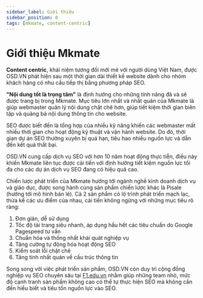 ```yaml
---
sidebar_label: Giới thiệu
sidebar_position: 0
tags: [mkmate, content-centric]
---
```


# Giới thiệu Mkmate
**Content centric**, khái niệm tương đối mới mẻ với người dùng Việt Nam, được OSD.VN phát hiện sau một thời gian dài thiết kế website dành cho nhóm khách hàng có nhu cầu tiếp thị bằng phương pháp SEO.

**"Nội dung tốt là trọng tâm"** là định hướng cho những tính năng đã và sẽ được trang bị trong Mkmate. Mục tiêu lớn nhất và nhất quán của Mkmate là giúp webmaster quản lý nội dung chặt chẽ hơn, giúp tiết kiệm thời gian biên tập và quảng bá nội dung thông tin cho website.

SEO được biết đến là tổng hợp của nhiều kỹ năng khiến các webmaster mất nhiều thời gian cho hoạt động kỹ thuật và vận hành website. Do đó, thời gian dự án SEO thường xuyên bị quá hạn, tiêu hao nhiều nguồn lực và dẫn đến kết quả thất bại.

OSD.VN cung cấp dịch vụ SEO với hơn 10 năm hoạt động thực tiễn, điều này khiến Mkmate liên tục được cải tiến với định hướng tiết kiệm nguồn lực tối đa cho các dự án dịch vụ SEO đang có hiệu quả cao. 

Chiến lược phát triển của Mkmate hướng tới ngành nghề kinh doanh dịch vụ và giáo dục, được song hành cùng sản phẩm chiến lược khác là Pisale (hướng tới mô hình bán lẻ). Cả 2 sản phẩm có lộ trình phát triển mạch lạc, thừa kế các ưu điểm của nhau, cải tiến không ngừng với những mục tiêu rõ ràng:

1. Đơn giản, dễ sử dụng
2. Tốc độ tải trang siêu nhanh, áp dụng hầu hết các tiêu chuẩn do Google Pagespeed tư vấn
3. Chuẩn hóa và thống nhất khái quát nghiệp vụ
4. Tăng cường tự động hóa hoạt động SEO
5. Kiểm soát lỗi chặt chẽ
6. Tăng tính nhất quán về cấu trúc thông tin

Song song với việc phát triển sản phẩm, OSD.VN còn duy trì cộng đồng nghiệp vụ SEO chuyên sâu tại [F1.edu.vn](https://f1.edu.vn) nhằm giúp những team nhỏ, mức độ cạnh tranh sản phẩm không cao có thể tự thực hiện SEO mà không cần đến hiểu biết và tiêu tốn nguồn lực vào SEO.
